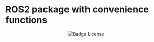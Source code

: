 # ROS2 package with convenience functions

<div align = center>

![Badge License]
</div>


[Badge License]: https://img.shields.io/badge/License-MPL_2.0-c5552c.svg?style=for-the-badge&labelColor=FF7139
